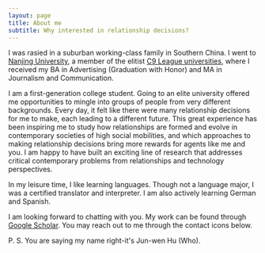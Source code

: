 ```yaml
---
layout: page
title: About me
subtitle: Why interested in relationship decisions?  
---
```


I was rasied in a suburban working-class family in Southern China. I went to [Nanjing University](https://en.wikipedia.org/wiki/Nanjing_University), a member of the elitist [C9 League universities](https://en.wikipedia.org/wiki/C9_League), where I received my BA in Advertising (Graduation with Honor) and MA in Journalism and Communication. 

I am a first-generation college student. Going to an elite university offered me opportunities to mingle into groups of people from very different backgrounds. Every day, it felt like there were many relationship decisions for me to make, each leading to a different future. This great experience has been inspiring me to study how relationships are formed and evolve in contemporary societies of high social mobilities, and which approaches to making relationship decisions bring more rewards for agents like me and you. I am happy to have built an exciting line of research that addresses critical contemporary problems from relationships and technology perspectives.  

In my leisure time, I like learning languages. Though not a language major, I was a certified translator and interpreter. I am also actively learning German and Spanish. 

I am looking forward to chatting with you. My work can be found through [Google Scholar](https://scholar.google.com/citations?user=duu3b-IAAAAJ&hl). You may reach out to me through the contact icons below. 

P. S. You are saying my name right-it's Jun-wen Hu (Who). 
